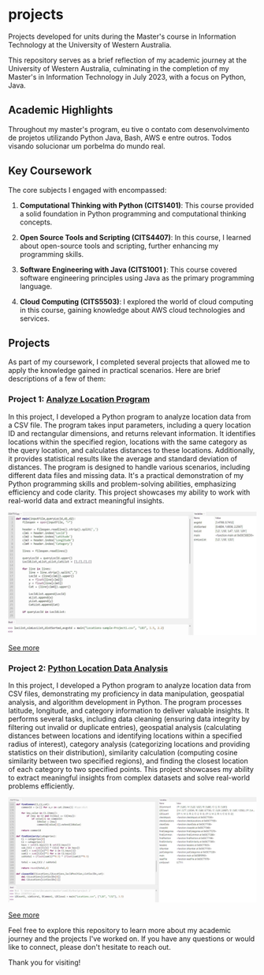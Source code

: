 # projects

Projects developed for units during the Master's course in Information Technology at the University of Western Australia.

This repository serves as a brief reflection of my academic journey at the University of Western Australia, culminating in the completion of my Master's in Information Technology in July 2023, with a focus on Python, Java.

## Academic Highlights

Throughout my master's program, eu tive o contato com desenvolvimento de projetos utilizando Python Java, Bash, AWS e entre outros. Todos visando solucionar um porbelma do mundo real.

## Key Coursework

The core subjects I engaged with encompassed:

1. **Computational Thinking with Python (CITS1401)**: This course provided a solid foundation in Python programming and computational thinking concepts.

2. **Open Source Tools and Scripting (CITS4407)**: In this course, I learned about open-source tools and scripting, further enhancing my programming skills.

3. **Software Engineering with Java (CITS1001 )**: This course covered software engineering principles using Java as the primary programming language.

4. **Cloud Computing (CITS5503)**: I explored the world of cloud computing in this course, gaining knowledge about AWS cloud technologies and services.

## Projects

As part of my coursework, I completed several projects that allowed me to apply the knowledge gained in practical scenarios. Here are brief descriptions of a few of them:

### Project 1: [Analyze Location Program](Python/Project-1/)

In this project, I developed a Python program to analyze location data from a CSV file. The program takes input parameters, including a query location ID and rectangular dimensions, and returns relevant information. It identifies locations within the specified region, locations with the same category as the query location, and calculates distances to these locations. Additionally, it provides statistical results like the average and standard deviation of distances. The program is designed to handle various scenarios, including different data files and missing data. It's a practical demonstration of my Python programming skills and problem-solving abilities, emphasizing efficiency and code clarity. This project showcases my ability to work with real-world data and extract meaningful insights.

![Project 1](Python/Project-1/example.jpg)

[See more](Python/Project-1/)

### Project 2: [Python Location Data Analysis](Python/Project-2/)

In this project, I developed a Python program to analyze location data from CSV files, demonstrating my proficiency in data manipulation, geospatial analysis, and algorithm development in Python. The program processes latitude, longitude, and category information to deliver valuable insights. It performs several tasks, including data cleaning (ensuring data integrity by filtering out invalid or duplicate entries), geospatial analysis (calculating distances between locations and identifying locations within a specified radius of interest), category analysis (categorizing locations and providing statistics on their distribution), similarity calculation (computing cosine similarity between two specified regions), and finding the closest location of each category to two specified points. This project showcases my ability to extract meaningful insights from complex datasets and solve real-world problems efficiently.

![Project 2](Python/Project-2/example.jpg)

[See more](Python/Project-2/)

Feel free to explore this repository to learn more about my academic journey and the projects I've worked on. If you have any questions or would like to connect, please don't hesitate to reach out.

Thank you for visiting!
